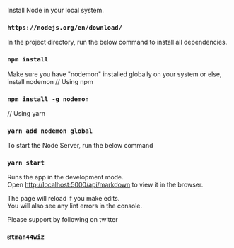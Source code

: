 
Install Node in your local system.
### `https://nodejs.org/en/download/`

In the project directory, run the below command to install all dependencies.
### `npm install`

Make sure you have "nodemon" installed globally on your system or else, install nodemon
// Using npm
### `npm install -g nodemon`
// Using yarn
### `yarn add nodemon global`

To start the Node Server, run the below command
### `yarn start`


Runs the app in the development mode.<br />
Open [http://localhost:5000/api/markdown](http://localhost:5000/api/markdown) to view it in the browser.

The page will reload if you make edits.<br />
You will also see any lint errors in the console.

Please support by following on twitter  
### `@tman44wiz`
